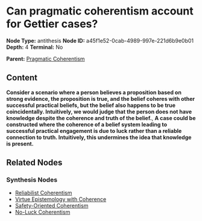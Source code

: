 # Can pragmatic coherentism account for Gettier cases?

**Node Type:** antithesis
**Node ID:** a45f1e52-0cab-4989-997e-221d6b9e0b01
**Depth:** 4
**Terminal:** No

**Parent:** [Pragmatic Coherentism](pragmatic-coherentism-synthesis-48c6fdab-111f-40d3-9729-fa28ed8f6fdc.md)

## Content

**Consider a scenario where a person believes a proposition based on strong evidence, the proposition is true, and the belief coheres with other successful practical beliefs, but the belief also happens to be true coincidentally. Intuitively, we would judge that the person does not have knowledge despite the coherence and truth of the belief.**, **A case could be constructed where the coherence of a belief system leading to successful practical engagement is due to luck rather than a reliable connection to truth. Intuitively, this undermines the idea that knowledge is present.**

## Related Nodes

### Synthesis Nodes

- [Reliabilist Coherentism](reliabilist-coherentism-synthesis-b100cd7a-f66d-48de-aa00-21d53a8941dd.md)
- [Virtue Epistemology with Coherence](virtue-epistemology-with-coherence-synthesis-d0a23b84-b88a-4912-a458-837c44806640.md)
- [Safety-Oriented Coherentism](safety-oriented-coherentism-synthesis-11d48cca-2378-4872-912c-a424f0bf4889.md)
- [No-Luck Coherentism](no-luck-coherentism-synthesis-84eb2fd3-ffd9-405c-9730-557287bd45c6.md)
